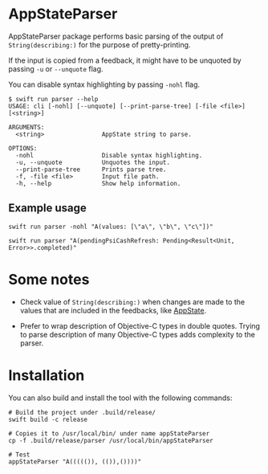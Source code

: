 # AppStateParser

AppStateParser package performs basic parsing of the output of `String(describing:)` for the purpose of pretty-printing.

If the input is copied from a feedback, it might have to be unquoted by passing `-u` or `--unquote` flag.

You can disable syntax highlighting by passing `-nohl` flag.

```
$ swift run parser --help
USAGE: cli [-nohl] [--unquote] [--print-parse-tree] [-file <file>] [<string>]

ARGUMENTS:
  <string>                AppState string to parse. 

OPTIONS:
  -nohl                   Disable syntax highlighting. 
  -u, --unquote           Unquotes the input. 
  --print-parse-tree      Prints parse tree. 
  -f, -file <file>        Input file path. 
  -h, --help              Show help information.
```


## Example usage

```
swift run parser -nohl "A(values: [\"a\", \"b\", \"c\"])"

swift run parser "A(pendingPsiCashRefresh: Pending<Result<Unit, Error>>.completed)"
```

# Some notes

- Check value of `String(describing:)` when changes are made to the values that are included in the feedbacks, like [AppState](https://github.com/Psiphon-Inc/psiphon-ios-vpn/blob/master/Psiphon/AppState.swift).

- Prefer to wrap description of Objective-C types in double quotes. Trying to parse description of many Objective-C types adds complexity to the parser.

# Installation

You can also build and install the tool with the following commands:
```
# Build the project under .build/release/
swift build -c release

# Copies it to /usr/local/bin/ under name appStateParser
cp -f .build/release/parser /usr/local/bin/appStateParser

# Test
appStateParser "A((((()), (()),())))"
```
